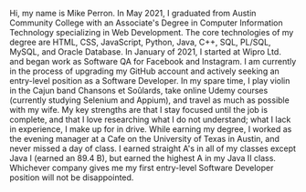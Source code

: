 Hi, my name is Mike Perron. In May 2021, I graduated from Austin Community College with an Associate's Degree in Computer Information Technology specializing in Web Development. The core technologies of my degree are HTML, CSS, JavaScript, Python, Java, C++, SQL, PL/SQL, MySQL, and Oracle Database.
In January of 2021, I started at Wipro Ltd. and began work as Software QA for Facebook and Instagram. I am currently in the process of upgrading my GitHub account and actively seeking an entry-level position as a Software Developer.
In my spare time, I play violin in the Cajun band Chansons et Soûlards, take online Udemy courses (currently studying Selenium and Appium), and travel as much as possible with my wife.
My key strengths are that I stay focused until the job is complete, and that I love researching what I do not understand; what I lack in experience, I make up for in drive. While earning my degree, I worked as the evening manager at a Cafe on the University of Texas in Austin, and never missed a day of class. I earned straight A's in all of my classes except Java I (earned an 89.4 B), but earned the highest A in my Java II class.
Whichever company gives me my first entry-level Software Developer position will not be disappointed.
